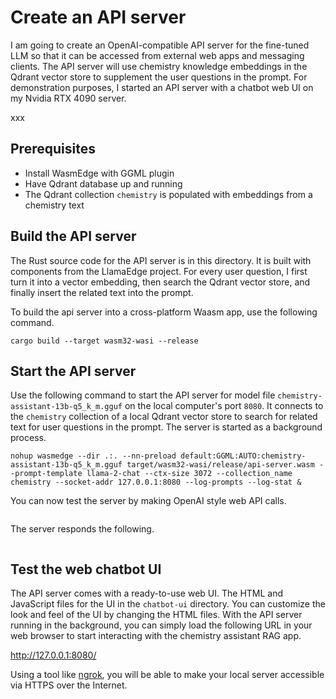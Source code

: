 # Create an API server

I am going to create an OpenAI-compatible API server for the fine-tuned LLM so that it can be accessed from external web apps and messaging clients. The API server will use chemistry knowledge embeddings in the Qdrant vector store to supplement the user questions in the prompt. For demonstration purposes, I started an API server with a chatbot web UI on my Nvidia RTX 4090 server.

xxx

## Prerequisites

* Install WasmEdge with GGML plugin
* Have Qdrant database up and running
* The Qdrant collection `chemistry` is populated with embeddings from a chemistry text


## Build the API server

The Rust source code for the API server is in this directory. It is built with components from the LlamaEdge project. For every user question, I first turn it into a vector embedding, then search the Qdrant vector store, and finally insert the related text into the prompt.

To build the api server into a cross-platform Waasm app, use the following command.

```
cargo build --target wasm32-wasi --release
```


## Start the API server


Use the following command to start the API server for model file `chemistry-assistant-13b-q5_k_m.gguf` on the local computer's port `8080`. It connects to the `chemistry` collection of a local Qdrant vector store to search for related text for user questions in the prompt. The server is started as a background process.


```
nohup wasmedge --dir .:. --nn-preload default:GGML:AUTO:chemistry-assistant-13b-q5_k_m.gguf target/wasm32-wasi/release/api-server.wasm --prompt-template llama-2-chat --ctx-size 3072 --collection_name chemistry --socket-addr 127.0.0.1:8080 --log-prompts --log-stat &
```

You can now test the server by making OpenAI style web API calls.

```
```

The server responds the following.

```
```


## Test the web chatbot UI

The API server comes with a ready-to-use web UI. The HTML and JavaScript files for the UI in the `chatbot-ui` directory. You can customize the look and feel of the UI by changing the HTML files. With the API server running in the background, you can simply load the following URL in your web browser to start interacting with the chemistry assistant RAG app.

http://127.0.0.1:8080/

Using a tool like [ngrok](https://ngrok.com/), you will be able to make your local server accessible via HTTPS over the Internet.


